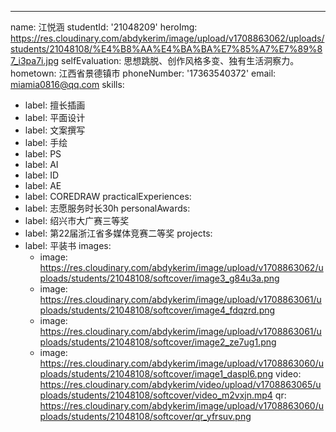 ---
name: 江悦涵
studentId: '21048209'
heroImg: https://res.cloudinary.com/abdykerim/image/upload/v1708863062/uploads/students/21048108/%E4%B8%AA%E4%BA%BA%E7%85%A7%E7%89%87_i3pa7i.jpg
selfEvaluation: 思想跳脱、创作风格多变、独有生活洞察力。
hometown: 江西省景德镇市
phoneNumber: '17363540372'
email: miamia0816@qq.com
skills:
  - label: 擅长插画
  - label: 平面设计
  - label: 文案撰写
  - label: 手绘
  - label: PS
  - label: AI
  - label: ID
  - label: AE
  - label: COREDRAW
practicalExperiences:
  - label: 志愿服务时长30h
personalAwards:
  - label: 绍兴市大广赛三等奖
  - label: 第22届浙江省多媒体竞赛二等奖
projects:
  - label: 平装书
    images:
      - image: https://res.cloudinary.com/abdykerim/image/upload/v1708863062/uploads/students/21048108/softcover/image3_g84u3a.png
      - image: https://res.cloudinary.com/abdykerim/image/upload/v1708863061/uploads/students/21048108/softcover/image4_fdqzrd.png
      - image: https://res.cloudinary.com/abdykerim/image/upload/v1708863061/uploads/students/21048108/softcover/image2_ze7ug1.png
      - image: https://res.cloudinary.com/abdykerim/image/upload/v1708863060/uploads/students/21048108/softcover/image1_daspl6.png
    video: https://res.cloudinary.com/abdykerim/video/upload/v1708863065/uploads/students/21048108/softcover/video_m2vxjn.mp4
    qr: https://res.cloudinary.com/abdykerim/image/upload/v1708863060/uploads/students/21048108/softcover/qr_yfrsuv.png
